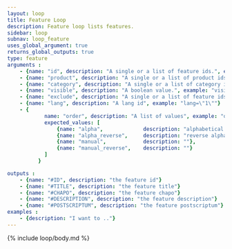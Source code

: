 ```yaml
---
layout: loop
title: Feature Loop
description: Feature loop lists features.
sidebar: loop
subnav: loop_feature
uses_global_argument: true
returns_global_outputs: true
type: feature
arguments :
    - {name: "id", description: "A single or a list of feature ids.", example: "id=\"2\", id=\"1,4,7\""}
    - {name: "product", description: "A single or a list of product ids.", example: "id=\"2\", id=\"1,4,7\""}
    - {name: "category", description: "A single or a list of category ids.", example: "id=\"2\", id=\"1,4,7\""}
    - {name: "visible", description: "A boolean value.", example: "visible=\"no\"", default: "yes"}
    - {name: "exclude", description: "A single or a list of feature ids to exclude.", example: "exclude=\"456,123\""}
    - {name: "lang", description: "A lang id", example: "lang=\"1\""}
    - {
            name: "order", description: "A list of values", example: "order=\"alpha_reverse\"", default: "manual",
            expected_values: [
                {name: "alpha",             description: "alphabetical order on title"},
                {name: "alpha_reverse",     description: "reverse alphabetical order on title"},
                {name: "manual",            description: ""},
                {name: "manual_reverse",    description: ""}
            ]
          }

outputs :
    - {name: "#ID", description: "the feature id"}
    - {name: "#TITLE", description: "the feature title"}
    - {name: "#CHAPO", description: "the feature chapo"}
    - {name: "#DESCRIPTION", description: "the feature description"}
    - {name: "#POSTSCRIPTUM", description: "the feature postscriptum"}
examples :
    - {description: "I want to .."}
---
```


{% include loop/body.md %}
